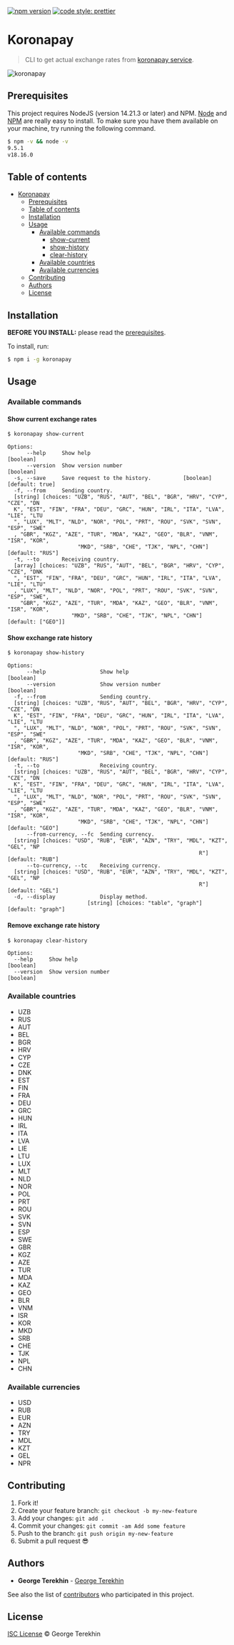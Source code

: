 [![npm version](https://badge.fury.io/js/koronapay.svg)](https://badge.fury.io/js/koronapay)
[![code style: prettier](https://img.shields.io/badge/code_style-prettier-ff69b4.svg?style=flat-square)](https://github.com/prettier/prettier)

# Koronapay

> CLI to get actual exchange rates from [koronapay service](https://koronapay.com/transfers/online/).

![koronapay](https://github.com/terekhin-g/koronapay/blob/develop/readme/show-current.png)

## Prerequisites

This project requires NodeJS (version 14.21.3 or later) and NPM.
[Node](http://nodejs.org/) and [NPM](https://npmjs.org/) are really easy to install.
To make sure you have them available on your machine,
try running the following command.

```sh
$ npm -v && node -v
9.5.1
v18.16.0
```

## Table of contents

- [Koronapay](#koronapay)
    - [Prerequisites](#prerequisites)
    - [Table of contents](#table-of-contents)
    - [Installation](#installation)
    - [Usage](#usage)
        - [Available commands](#available-commands)
          - [show-current](#show-current-exchange-rates)
          - [show-history](#show-exchange-rate-history)
          - [clear-history](#remove-exchange-rate-history)
        - [Available countries](#available-countries)
        - [Available currencies](#available-currencies)
    - [Contributing](#contributing)
    - [Authors](#authors)
    - [License](#license)

## Installation

**BEFORE YOU INSTALL:** please read the [prerequisites](#prerequisites).

To install, run:

```sh
$ npm i -g koronapay
```

## Usage

### Available commands

#### Show current exchange rates

```sh
$ koronapay show-current
```

```
Options:
      --help     Show help                                             [boolean]
      --version  Show version number                                   [boolean]
  -s, --save     Save request to the history.          [boolean] [default: true]
  -f, --from     Sending country.
  [string] [choices: "UZB", "RUS", "AUT", "BEL", "BGR", "HRV", "CYP", "CZE", "DN
  K", "EST", "FIN", "FRA", "DEU", "GRC", "HUN", "IRL", "ITA", "LVA", "LIE", "LTU
  ", "LUX", "MLT", "NLD", "NOR", "POL", "PRT", "ROU", "SVK", "SVN", "ESP", "SWE"
  , "GBR", "KGZ", "AZE", "TUR", "MDA", "KAZ", "GEO", "BLR", "VNM", "ISR", "KOR",
                      "MKD", "SRB", "CHE", "TJK", "NPL", "CHN"] [default: "RUS"]
  -t, --to       Receiving country.
  [array] [choices: "UZB", "RUS", "AUT", "BEL", "BGR", "HRV", "CYP", "CZE", "DNK
  ", "EST", "FIN", "FRA", "DEU", "GRC", "HUN", "IRL", "ITA", "LVA", "LIE", "LTU"
  , "LUX", "MLT", "NLD", "NOR", "POL", "PRT", "ROU", "SVK", "SVN", "ESP", "SWE",
    "GBR", "KGZ", "AZE", "TUR", "MDA", "KAZ", "GEO", "BLR", "VNM", "ISR", "KOR",
                    "MKD", "SRB", "CHE", "TJK", "NPL", "CHN"] [default: ["GEO"]]
```

#### Show exchange rate history

```sh
$ koronapay show-history
```

```
Options:
      --help                 Show help                                 [boolean]
      --version              Show version number                       [boolean]
  -f, --from                 Sending country.
  [string] [choices: "UZB", "RUS", "AUT", "BEL", "BGR", "HRV", "CYP", "CZE", "DN
  K", "EST", "FIN", "FRA", "DEU", "GRC", "HUN", "IRL", "ITA", "LVA", "LIE", "LTU
  ", "LUX", "MLT", "NLD", "NOR", "POL", "PRT", "ROU", "SVK", "SVN", "ESP", "SWE"
  , "GBR", "KGZ", "AZE", "TUR", "MDA", "KAZ", "GEO", "BLR", "VNM", "ISR", "KOR",
                      "MKD", "SRB", "CHE", "TJK", "NPL", "CHN"] [default: "RUS"]
  -t, --to                   Receiving country.
  [string] [choices: "UZB", "RUS", "AUT", "BEL", "BGR", "HRV", "CYP", "CZE", "DN
  K", "EST", "FIN", "FRA", "DEU", "GRC", "HUN", "IRL", "ITA", "LVA", "LIE", "LTU
  ", "LUX", "MLT", "NLD", "NOR", "POL", "PRT", "ROU", "SVK", "SVN", "ESP", "SWE"
  , "GBR", "KGZ", "AZE", "TUR", "MDA", "KAZ", "GEO", "BLR", "VNM", "ISR", "KOR",
                      "MKD", "SRB", "CHE", "TJK", "NPL", "CHN"] [default: "GEO"]
      --from-currency, --fc  Sending currency.
  [string] [choices: "USD", "RUB", "EUR", "AZN", "TRY", "MDL", "KZT", "GEL", "NP
                                                            R"] [default: "RUB"]
      --to-currency, --tc    Receiving currency.
  [string] [choices: "USD", "RUB", "EUR", "AZN", "TRY", "MDL", "KZT", "GEL", "NP
                                                            R"] [default: "GEL"]
  -d, --display              Display method.
                         [string] [choices: "table", "graph"] [default: "graph"]
```

#### Remove exchange rate history

```sh
$ koronapay clear-history
```

```
Options:
  --help     Show help                                                 [boolean]
  --version  Show version number                                       [boolean]
```

### Available countries

- UZB
- RUS
- AUT
- BEL
- BGR
- HRV
- CYP
- CZE
- DNK
- EST
- FIN
- FRA
- DEU
- GRC
- HUN
- IRL
- ITA
- LVA
- LIE
- LTU
- LUX
- MLT
- NLD
- NOR
- POL
- PRT
- ROU
- SVK
- SVN
- ESP
- SWE
- GBR
- KGZ
- AZE
- TUR
- MDA
- KAZ
- GEO
- BLR
- VNM
- ISR
- KOR
- MKD
- SRB
- CHE
- TJK
- NPL
- CHN

### Available currencies

- USD
- RUB
- EUR
- AZN
- TRY
- MDL
- KZT
- GEL
- NPR

## Contributing

1.  Fork it!
2.  Create your feature branch: `git checkout -b my-new-feature`
3.  Add your changes: `git add .`
4.  Commit your changes: `git commit -am Add some feature`
5.  Push to the branch: `git push origin my-new-feature`
6.  Submit a pull request :sunglasses:

## Authors

* **George Terekhin** - [George Terekhin](https://github.com/terekhin-g)

See also the list of [contributors](https://github.com/terekhin-g/koronapay/graphs/contributors) who participated in this project.

## License

[ISC License](https://github.com/terekhin-g/koronapay/blob/develop/LICENSE.md) © George Terekhin
